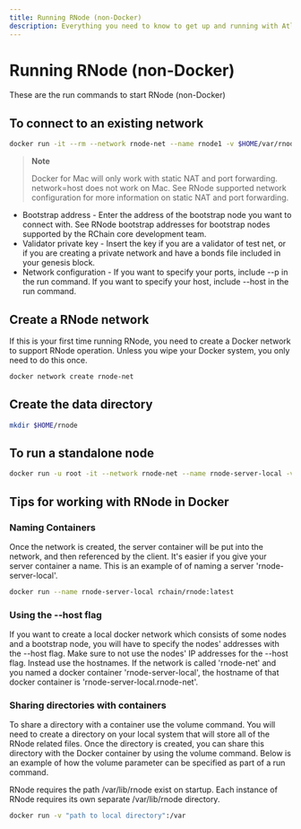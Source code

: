 ```yaml
---
title: Running RNode (non-Docker)
description: Everything you need to know to get up and running with Atlaskit
---
```

# Running RNode (non-Docker)
These are the run commands to start RNode (non-Docker)

## To connect to an existing network
```bash
docker run -it --rm --network rnode-net --name rnode1 -v $HOME/var/rnode1:/var/lib/rnode rchain/rnode:latest run  --bootstrap "<bootstrap node address>" --map-size 1099511627776
```
> **Note**
>
>Docker for Mac will only work with static NAT and port forwarding.  network=host does not work on Mac. See RNode supported network configuration for more information on static NAT and port forwarding.

* Bootstrap address - Enter the address of the bootstrap node you want to connect with. See RNode bootstrap addresses for bootstrap nodes supported by the RChain core development team.
* Validator private key - Insert the key if you are a validator of test net, or if you are creating a private network and have a bonds file included in your genesis block.
* Network configuration - If you want to specify your ports, include --p in the run command. If you want to specify your host, include --host in the run command.

## Create a RNode network
If this is your first time running RNode, you need to create a Docker network to support RNode operation. Unless you wipe your Docker system, you only need to do this once.

```bash
docker network create rnode-net
```

## Create the data directory
```bash
mkdir $HOME/rnode
```



## To run a standalone node
```bash
docker run -u root -it --network rnode-net --name rnode-server-local -v "$HOME/rnode":/var/lib/rnode rchain/rnode:latest run --standalone
```

## Tips for working with RNode in Docker
### Naming Containers
Once the network is created, the server container will be put into the network, and then referenced by the client.  It's easier if you give your server container a name.  This is an example of of naming a server 'rnode-server-local'.  

```bash
docker run --name rnode-server-local rchain/rnode:latest
```

### Using the --host flag
If you want to create a local docker network which consists of some nodes and a bootstrap node, you will have to specify the nodes' addresses with the --host flag. Make sure to not use the nodes' IP addresses for the --host flag. Instead use the hostnames. If the network is called 'rnode-net' and you named a docker container 'rnode-server-local', the hostname of that docker container is 'rnode-server-local.rnode-net'.

### Sharing directories with containers
To share a directory with a container use the volume command.  You will need to create a directory on your local system that will store all of the RNode related files.  Once the directory is created, you can share this directory with the Docker container by using the volume command.   Below is an example of how the volume parameter can be specified as part of a run command.

RNode requires the path /var/lib/rnode exist on startup.  Each instance of RNode requires its own separate /var/lib/rnode directory.

```bash
docker run -v "path to local directory":/var
```
